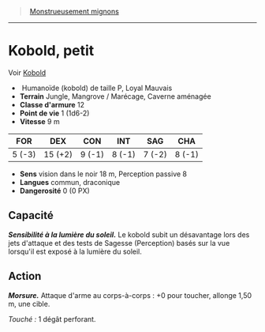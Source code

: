 ﻿> [Monstrueusement mignons](baby_bestiary.md)

---

# Kobold, petit

Voir [Kobold](hd_monsters_kobold.md)

-  Humanoïde (kobold) de taille P, Loyal Mauvais
- **Terrain** Jungle, Mangrove / Marécage, Caverne aménagée
- **Classe d'armure** 12
- **Point de vie** 1 (1d6-2)
- **Vitesse** 9 m

|FOR|DEX|CON|INT|SAG|CHA|
|---|---|---|---|---|---|
|5 (-3)|15 (+2)|9 (-1)|8 (-1)|7 (-2)|8 (-1)|

- **Sens** vision dans le noir 18 m, Perception passive 8
- **Langues** commun, draconique
- **Dangerosité** 0 (0 PX)

## Capacité

**_Sensibilité à la lumière du soleil._** Le kobold subit un désavantage lors des jets d'attaque et des tests de Sagesse (Perception) basés sur la vue lorsqu'il est exposé à la lumière du soleil.

## Action

**_Morsure._** Attaque d'arme au corps-à-corps : +0 pour toucher, allonge 1,50 m, une cible.

_Touché :_ 1 dégât perforant.

